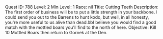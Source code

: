 Quest ID: 788
Level: 2
Min Level: 1
Race: nil
Title: Cutting Teeth
Description: The first order of business will be to put a little strength in your backbone. I could send you out to the Barrens to hunt kodo, but well, in all honesty, you're more useful to us alive than dead.$b$bI believe you would find a good match with the mottled boars you'll find to the north of here.
Objective: Kill 10 Mottled Boars then return to Gornek at the Den.
